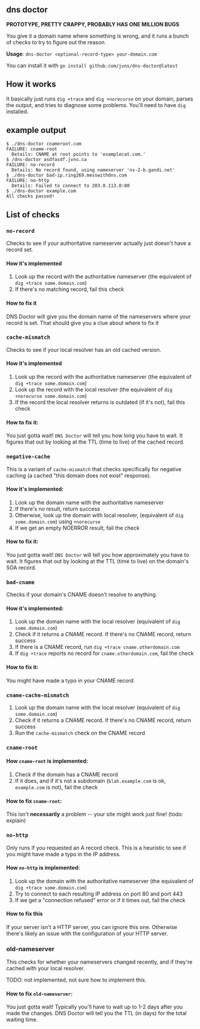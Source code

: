 ## dns doctor

**PROTOTYPE, PRETTY CRAPPY, PROBABLY HAS ONE MILLION BUGS**

You give it a domain name where something is wrong, and it runs a bunch of checks to try to figure out the reason.

**Usage**: `dns-doctor <optional-record-type> your-domain.com` 

You can install it with `go install github.com/jvns/dns-doctor@latest`

## How it works

It basically just runs `dig +trace` and `dig +norecurse` on your domain, parses
the output, and tries to diagnose some problems. You'll need to have `dig`
installed.

## example output

```
$ ./dns-doctor cnameroot.com
FAILURE: cname-root
  Details: CNAME at root points to 'examplecat.com.'
$ /dns-doctor asdfasdf.jvns.ca
FAILURE: no-record
  Details: No record found, using nameserver 'ns-2-b.gandi.net'
$ ./dns-doctor bad-ip.ring269.messwithdns.com
FAILURE: no-http
  Details: Failed to connect to 203.0.113.0:80
$ ./dns-doctor example.com
All checks passed!
```

## List of checks

### **`no-record`**

Checks to see if your authoritative nameserver actually just doesn't have a record set.

#### How it's implemented

1. Look up the record with the authoritative nameserver (the equivalent of `dig +trace some.domain.com`)
2. If there's no matching record, fail this check

#### How to fix it

DNS Doctor will give you the domain name of the nameservers where your record is set. That should give you a clue about where to fix it


### **`cache-mismatch`**

Checks to see if your local resolver has an old cached version.

#### How it's implemented

1. Look up the record with the authoritative nameserver (the equivalent of `dig +trace some.domain.com`)
2. Look up the record with the local resolver (the equivalent of `dig +norecurse some.domain.com`)
3. If the record the local resolver returns is outdated (if it's not), fail this check

#### How to fix it:

You just gotta wait! `DNS Doctor` will tell you how long you have to wait. It
figures that out by looking at the TTL (time to live) of the cached record.

### **`negative-cache`**

This is a variant of `cache-mismatch` that checks specifically for negative caching (a cached "this domain does not exist" response).

#### How it's implemented:

1. Look up the domain name with the authoritative nameserver
2. If there's no result, return success
3. Otherwise, look up the domain with local resolver, (equivalent of `dig some.domain.com`) using `+norecurse`
6. If we get an empty NOERROR result, fail the check

#### How to fix it:

You just gotta wait! `DNS Doctor` will tell you how approximately you have to wait. It
figures that out by looking at the TTL (time to live) on the domain's SOA record.

### **`bad-cname`**

Checks if your domain's CNAME doesn't resolve to anything.

#### How it's implemented:

1. Look up the domain name with the local resolver (equivalent of `dig some.domain.com`)
2. Check if it returns a CNAME record. If there's no CNAME record, return success
3. If there is a CNAME record, run `dig +trace cname.otherdomain.com`
4. If `dig +trace` reports no record for `cname.otherdomain.com`, fail the check

#### How to fix it:

You might have made a typo in your CNAME record.

### **`cname-cache-mismatch`**

1. Look up the domain name with the local resolver (equivalent of `dig some.domain.com`)
2. Check if it returns a CNAME record. If there's no CNAME record, return success
3. Run the `cache-mismatch` check on the CNAME record

### **`cname-root`**

#### How `cname-root` is implemented:

1. Check if the domain has a CNAME record
2. If it does, and if it's not a subdomain (`blah.example.com` is ok, `example.com` is not), fail the check

#### How to fix `cname-root`:

This isn't **necessarily** a problem -- your site might work just fine! (todo: explain)

### **`no-http`**

Only runs if you requested an A record check. This is a heuristic to see if you
might have made a typo in the IP address.

#### How `no-http` is implemented:

1. Look up the domain with the authoritative nameserver (the equivalent of `dig +trace some.domain.com`)
2. Try to connect to each resulting IP address on port 80 and port 443
3. If we get a "connection refused" error or if it times out, fail the check

#### How to fix this

If your server isn't a HTTP server, you can ignore this one. Otherwise there's likely an issue with the configuration of your HTTP server.

### **old-nameserver**

This checks for whether your nameservers changed recently, and if they're
cached with your local resolver. 

TODO: not implemented, not sure how to implement this.

#### How to fix `old-nameserver`:

You just gotta wait! Typically you'll have to wait up to 1-2 days after you
made the changes. DNS Doctor will tell you the TTL (in days) for the total
waiting time.
